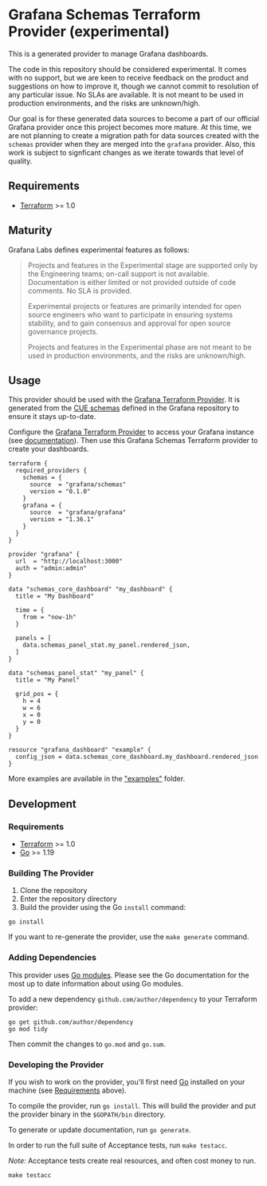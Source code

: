 # Grafana Schemas Terraform Provider (experimental)

This is a generated provider to manage Grafana dashboards. 

The code in this repository should be considered experimental. It comes with no support, but we are keen to receive feedback on the product and suggestions on how to improve it, though we cannot commit to resolution of any particular issue. No SLAs are available. It is not meant to be used in production environments, and the risks are unknown/high. 

Our goal is for these generated data sources to become a part of our official Grafana provider once this project becomes more mature. At this time, we are not planning to create a migration path for data sources created with the `schemas` provider when they are merged into the `grafana` provider. Also, this work is subject to signficant changes as we iterate towards that level of quality.

## Requirements

- [Terraform](https://www.terraform.io/downloads.html) >= 1.0

## Maturity

Grafana Labs defines experimental features as follows:

> Projects and features in the Experimental stage are supported only by the Engineering
teams; on-call support is not available. Documentation is either limited or not provided
outside of code comments. No SLA is provided.
>
> Experimental projects or features are primarily intended for open source engineers who
want to participate in ensuring systems stability, and to gain consensus and approval
for open source governance projects.
>
> Projects and features in the Experimental phase are not meant to be used in production
environments, and the risks are unknown/high.

## Usage

This provider should be used with the [Grafana Terraform Provider](https://registry.terraform.io/providers/grafana/grafana/latest). It is generated from the [CUE schemas](https://github.com/grafana/grafana/blob/main/kinds/dashboard/dashboard_kind.cue) defined in the Grafana repository to ensure it stays up-to-date.

Configure the [Grafana Terraform Provider](https://registry.terraform.io/providers/grafana/grafana/latest) to access your Grafana instance (see [documentation](https://grafana.com/docs/grafana-cloud/infrastructure-as-code/terraform/)). Then use this Grafana Schemas Terraform provider to create your dashboards.

```
terraform {
  required_providers {
    schemas = {
      source  = "grafana/schemas"
      version = "0.1.0"
    }
    grafana = {
      source  = "grafana/grafana"
      version = "1.36.1"
    }
  }
}

provider "grafana" {
  url  = "http://localhost:3000"
  auth = "admin:admin"
}

data "schemas_core_dashboard" "my_dashboard" {
  title = "My Dashboard"

  time = {
    from = "now-1h"
  }

  panels = [
    data.schemas_panel_stat.my_panel.rendered_json,
  ]
}

data "schemas_panel_stat" "my_panel" {
  title = "My Panel"

  grid_pos = {
    h = 4
    w = 6
    x = 0
    y = 0
  }
}

resource "grafana_dashboard" "example" {
  config_json = data.schemas_core_dashboard.my_dashboard.rendered_json
}
```

More examples are available in the ["examples"](https://github.com/grafana/terraform-provider-schemas/tree/main/examples/data-sources/schemas_core_dashboard) folder.

## Development

### Requirements

- [Terraform](https://www.terraform.io/downloads.html) >= 1.0
- [Go](https://golang.org/doc/install) >= 1.19

### Building The Provider

1. Clone the repository
1. Enter the repository directory
1. Build the provider using the Go `install` command:

```shell
go install
```

If you want to re-generate the provider, use the `make generate` command.

### Adding Dependencies

This provider uses [Go modules](https://github.com/golang/go/wiki/Modules).
Please see the Go documentation for the most up to date information about using Go modules.

To add a new dependency `github.com/author/dependency` to your Terraform provider:

```shell
go get github.com/author/dependency
go mod tidy
```

Then commit the changes to `go.mod` and `go.sum`.

### Developing the Provider

If you wish to work on the provider, you'll first need [Go](http://www.golang.org) installed on your machine (see [Requirements](#requirements) above).

To compile the provider, run `go install`. This will build the provider and put the provider binary in the `$GOPATH/bin` directory.

To generate or update documentation, run `go generate`.

In order to run the full suite of Acceptance tests, run `make testacc`.

*Note:* Acceptance tests create real resources, and often cost money to run.

```shell
make testacc
```
